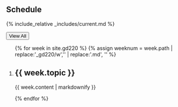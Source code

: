 Schedule
--------

{% include_relative _includes/current.md %}

<button type="button" class="u-button-reset js-generic-toggle highlighter" aria-controls="js-target-schedule">View All</button>

<ol id="js-target-schedule" class="u-list-reset has-reveal-animation schedule-list">
{% for week in site.gd220 %}
{% assign weeknum = week.path | replace:'_gd220/w','' | replace:'.md', '' %}

  <li class="accordion-wrapper" id="week{{ weeknum }}">
    <h2 class="accordion-title{% if week.empty %} has-no-content js-content-toggle-ignore{% else %} js-trigger-content-toggle{% endif %}">
      {{ week.topic }}
    </h2>
    {{ week.content | markdownify }}
  </li>

{% endfor %}
</ol>
